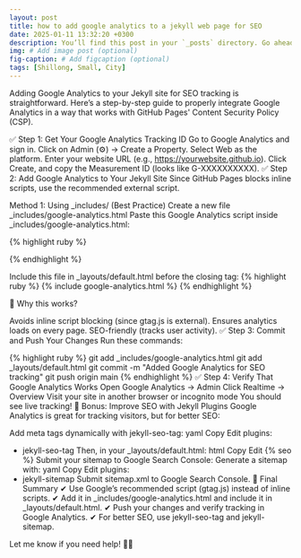 ```yaml
---
layout: post
title: how to add google analytics to a jekyll web page for SEO 
date: 2025-01-11 13:32:20 +0300
description: You’ll find this post in your `_posts` directory. Go ahead and edit it and re-build the site to see your changes. # Add post description (optional)
img: # Add image post (optional)
fig-caption: # Add figcaption (optional)
tags: [Shillong, Small, City]
---
```


Adding Google Analytics to your Jekyll site for SEO tracking is straightforward. Here’s a step-by-step guide to properly integrate Google Analytics in a way that works with GitHub Pages' Content Security Policy (CSP).

✅ Step 1: Get Your Google Analytics Tracking ID
Go to Google Analytics and sign in.
Click on Admin (⚙️) → Create a Property.
Select Web as the platform.
Enter your website URL (e.g., https://yourwebsite.github.io).
Click Create, and copy the Measurement ID (looks like G-XXXXXXXXXX).
✅ Step 2: Add Google Analytics to Your Jekyll Site
Since GitHub Pages blocks inline scripts, use the recommended external script.

Method 1: Using _includes/ (Best Practice)
Create a new file _includes/google-analytics.html
Paste this Google Analytics script inside _includes/google-analytics.html:


{% highlight ruby %}
<!-- Google Analytics -->
<script async src="https://www.googletagmanager.com/gtag/js?id=G-XXXXXXXXXX"></script>
<script>
  window.dataLayer = window.dataLayer || [];
  function gtag(){dataLayer.push(arguments);}
  gtag('js', new Date());

  gtag('config', 'G-XXXXXXXXXX'); // Replace with your actual Google Analytics ID
</script>
{% endhighlight %}


Include this file in _layouts/default.html before the closing </body> tag:
{% highlight ruby %}
{% include google-analytics.html %}
{% endhighlight %}

📌 Why this works?

Avoids inline script blocking (since gtag.js is external).
Ensures analytics loads on every page.
SEO-friendly (tracks user activity).
✅ Step 3: Commit and Push Your Changes
Run these commands:

{% highlight ruby %}
git add _includes/google-analytics.html
git add _layouts/default.html
git commit -m "Added Google Analytics for SEO tracking"
git push origin main
{% endhighlight %}
✅ Step 4: Verify That Google Analytics Works
Open Google Analytics → Admin
Click Realtime → Overview
Visit your site in another browser or incognito mode
You should see live tracking!
🚀 Bonus: Improve SEO with Jekyll Plugins
Google Analytics is great for tracking visitors, but for better SEO:

Add meta tags dynamically with jekyll-seo-tag:
yaml
Copy
Edit
plugins:
  - jekyll-seo-tag
Then, in your _layouts/default.html:
html
Copy
Edit
{% seo %}
Submit your sitemap to Google Search Console:
Generate a sitemap with:
yaml
Copy
Edit
plugins:
  - jekyll-sitemap
Submit sitemap.xml to Google Search Console.
🎯 Final Summary
✔ Use Google’s recommended script (gtag.js) instead of inline scripts.
✔ Add it in _includes/google-analytics.html and include it in _layouts/default.html.
✔ Push your changes and verify tracking in Google Analytics.
✔ For better SEO, use jekyll-seo-tag and jekyll-sitemap.

Let me know if you need help! 🚀😊







